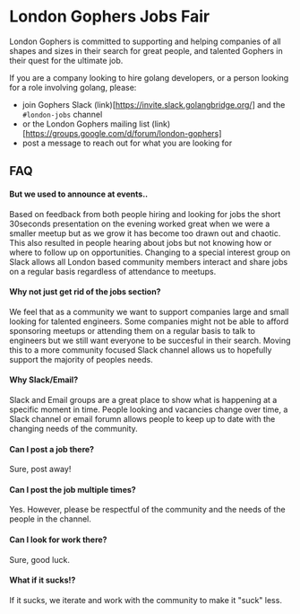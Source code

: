 # London Gophers Jobs Fair

London Gophers is committed to supporting and helping companies of all shapes and sizes in their search for great people, and talented Gophers in their quest for the ultimate job.

If you are a company looking to hire golang developers, or a person looking for a role involving golang, please:
- join Gophers Slack (link)[https://invite.slack.golangbridge.org/] and the `#london-jobs` channel
- or the London Gophers mailing list (link)[https://groups.google.com/d/forum/london-gophers]
- post a message to reach out for what you are looking for

## FAQ
#### But we used to announce at events..
Based on feedback from both people hiring and looking for jobs the short 30seconds presentation on the evening worked great when we were a smaller meetup but as we grow it has become too drawn out and chaotic. This also resulted in people hearing about jobs but not knowing how or where to follow up on opportunities. Changing to a special interest group on Slack allows all London based community members interact and share jobs on a regular basis regardless of attendance to meetups.

#### Why not just get rid of the jobs section?
We feel that as a community we want to support companies large and small looking for talented engineers. Some companies might not be able to afford sponsoring meetups or attending them on a regular basis to talk to engineers but we still want everyone to be succesful in their search. Moving this to a more community focused Slack channel allows us to hopefully support the majority of peoples needs.

#### Why Slack/Email?
Slack and Email groups are a great place to show what is happening at a specific moment in time. People looking and vacancies change over time, a Slack channel or email forumn allows people to keep up to date with the changing needs of the community.

#### Can I post a job there?
Sure, post away!

#### Can I post the job multiple times?
Yes. However, please be respectful of the community and the needs of the people in the channel.

#### Can I look for work there?
Sure, good luck.

#### What if it sucks!?
If it sucks, we iterate and work with the community to make it "suck" less.

